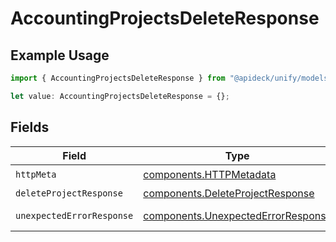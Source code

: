 # AccountingProjectsDeleteResponse

## Example Usage

```typescript
import { AccountingProjectsDeleteResponse } from "@apideck/unify/models/operations";

let value: AccountingProjectsDeleteResponse = {};
```

## Fields

| Field                                                                                    | Type                                                                                     | Required                                                                                 | Description                                                                              |
| ---------------------------------------------------------------------------------------- | ---------------------------------------------------------------------------------------- | ---------------------------------------------------------------------------------------- | ---------------------------------------------------------------------------------------- |
| `httpMeta`                                                                               | [components.HTTPMetadata](../../models/components/httpmetadata.md)                       | :heavy_check_mark:                                                                       | N/A                                                                                      |
| `deleteProjectResponse`                                                                  | [components.DeleteProjectResponse](../../models/components/deleteprojectresponse.md)     | :heavy_minus_sign:                                                                       | Projects                                                                                 |
| `unexpectedErrorResponse`                                                                | [components.UnexpectedErrorResponse](../../models/components/unexpectederrorresponse.md) | :heavy_minus_sign:                                                                       | Unexpected error                                                                         |